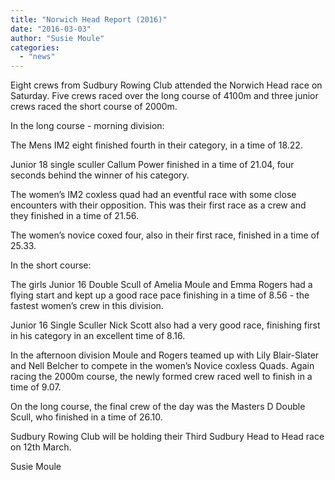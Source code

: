 ```yaml
---
title: "Norwich Head Report (2016)"
date: "2016-03-03"
author: "Susie Moule"
categories:
  - "news"
---
```


Eight crews from Sudbury Rowing Club attended the Norwich Head race on Saturday. Five crews raced over the long course of 4100m and three junior crews raced the short course of 2000m.

In the long course - morning division:

The Mens IM2 eight finished fourth in their category, in a time of 18.22.

Junior 18 single sculler Callum Power finished in a time of 21.04, four seconds behind the winner of his category.

The women’s IM2 coxless quad had an eventful race with some close encounters with their opposition. This was their first race as a crew and they finished in a time of 21.56.

The women’s novice coxed four, also in their first race, finished in a time of 25.33.

In the short course:

The girls Junior 16 Double Scull of Amelia Moule and Emma Rogers had a flying start and kept up a good race pace finishing in a time of 8.56 - the fastest women’s crew in this division.

Junior 16 Single Sculler Nick Scott also had a very good race, finishing first in his category in an excellent time of 8.16.

In the afternoon division Moule and Rogers teamed up with Lily Blair-Slater and Nell Belcher to compete in the women’s Novice coxless Quads. Again racing the 2000m course, the newly formed crew raced well to finish in a time of 9.07.

On the long course, the final crew of the day was the Masters D Double Scull, who finished in a time of 26.10.

Sudbury Rowing Club will be holding their Third Sudbury Head to Head race on 12th March.

Susie Moule
